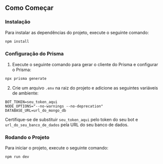 ## Como Começar

### Instalação

Para instalar as dependências do projeto, execute o seguinte comando:

```bash
npm install
```

### Configuração do Prisma

1. Execute o seguinte comando para gerar o cliente do Prisma e configurar o Prisma:

```bash
npx prisma generate
```

2. Crie um arquivo `.env` na raiz do projeto e adicione as seguintes variáveis de ambiente:

```env
BOT_TOKEN=seu_token_aqui
NODE_OPTIONS="--no-warnings --no-deprecation"
DATABASE_URL=url_do_mongo_db
```

Certifique-se de substituir `seu_token_aqui` pelo token do seu bot e `url_do_seu_banco_de_dados` pela URL do seu banco de dados.

### Rodando o Projeto

Para iniciar o projeto, execute o seguinte comando:

```bash
npm run dev
```
